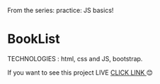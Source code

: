 From the series:  practice:  JS basics!


# BookList

TECHNOLOGIES : html, css and JS, bootstrap.

If you want to see this project LIVE <a href="https://patrycjazadrozna.github.io/BookList/">CLICK LINK </a> 😊
